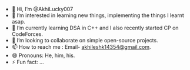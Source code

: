 - 👋 Hi, I’m @AkhiLucky007
- 👀 I’m interested in learning new things, implementing the things I learnt asap.
- 🌱 I’m currently learning DSA in C++ and I also recently started CP on CodeForces.
- 💞️ I’m looking to collaborate on simple open-source projects.
- 📫 How to reach me : Email- akhileshk14354@gmail.com.
- 😄 Pronouns: He, him, his.
- ⚡ Fun fact: ...

<!---
AkhiLucky007/AkhiLucky007 is a ✨ special ✨ repository because its `README.md` (this file) appears on your GitHub profile.
You can click the Preview link to take a look at your changes.
--->
